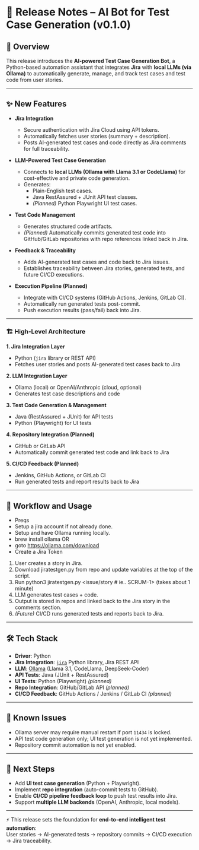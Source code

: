# 🚀 Release Notes – AI Bot for Test Case Generation (v0.1.0)

## 📖 Overview  
This release introduces the **AI-powered Test Case Generation Bot**, a Python-based automation assistant that integrates **Jira** with **local LLMs (via Ollama)** to automatically generate, manage, and track test cases and test code from user stories.  

---

## ✨ New Features
- **Jira Integration**
  - Secure authentication with Jira Cloud using API tokens.
  - Automatically fetches user stories (summary + description).
  - Posts AI-generated test cases and code directly as Jira comments for full traceability.

- **LLM-Powered Test Case Generation**
  - Connects to **local LLMs (Ollama with Llama 3.1 or CodeLlama)** for cost-effective and private code generation.
  - Generates:
    - Plain-English test cases.
    - Java RestAssured + JUnit API test classes.
    - *(Planned)* Python Playwright UI test cases.

- **Test Code Management**
  - Generates structured code artifacts.
  - *(Planned)* Automatically commits generated test code into GitHub/GitLab repositories with repo references linked back in Jira.

- **Feedback & Traceability**
  - Adds AI-generated test cases and code back to Jira issues.
  - Establishes traceability between Jira stories, generated tests, and future CI/CD executions.

- **Execution Pipeline (Planned)**
  - Integrate with CI/CD systems (GitHub Actions, Jenkins, GitLab CI).
  - Automatically run generated tests post-commit.
  - Push execution results (pass/fail) back into Jira.

---

### 🏗️ High-Level Architecture

**1. Jira Integration Layer**  
- Python (`jira` library or REST API)  
- Fetches user stories and posts AI-generated test cases back to Jira  

**2. LLM Integration Layer**  
- Ollama (local) or OpenAI/Anthropic (cloud, optional)  
- Generates test case descriptions and code  

**3. Test Code Generation & Management**  
- Java (RestAssured + JUnit) for API tests  
- Python (Playwright) for UI tests  

**4. Repository Integration (Planned)**  
- GitHub or GitLab API  
- Automatically commit generated test code and link back to Jira  

**5. CI/CD Feedback (Planned)**  
- Jenkins, GitHub Actions, or GitLab CI  
- Run generated tests and report results back to Jira

---

## 🔄 Workflow and Usage
- Preqs
- Setup a jira account if not already done.
- Setup and have Ollama running locally.
-   brew install ollama  OR
-   goto https://ollama.com/download
- Create a Jira Token
  
1. User creates a story in Jira.  
2. Download jiratestgen.py from repo and update variables at the top of the script.
3. Run python3 jiratestgen.py <issue/story # ie.. SCRUM-1> (takes about 1 minute)
4. LLM generates test cases + code.  
5. Output is stored in repos and linked back to the Jira story in the comments section.
6. *(Future)* CI/CD runs generated tests and reports back to Jira.  

---

## 🛠️ Tech Stack
- **Driver**: Python  
- **Jira Integration**: [`jira`](https://pypi.org/project/jira/) Python library, Jira REST API  
- **LLM**: [Ollama](https://ollama.ai/) (Llama 3.1, CodeLlama, DeepSeek-Coder)  
- **API Tests**: Java (JUnit + RestAssured)  
- **UI Tests**: Python (Playwright) *(planned)*  
- **Repo Integration**: GitHub/GitLab API *(planned)*  
- **CI/CD Feedback**: GitHub Actions / Jenkins / GitLab CI *(planned)*  

---

## 🐞 Known Issues
- Ollama server may require manual restart if port `11434` is locked.  
- API test code generation only; UI test generation is not yet implemented.  
- Repository commit automation is not yet enabled.  

---

## 📌 Next Steps
- Add **UI test case generation** (Python + Playwright).  
- Implement **repo integration** (auto-commit tests to GitHub).  
- Enable **CI/CD pipeline feedback loop** to push test results into Jira.  
- Support **multiple LLM backends** (OpenAI, Anthropic, local models).  

---

⚡ This release sets the foundation for **end-to-end intelligent test automation**:  
User stories → AI-generated tests → repository commits → CI/CD execution → Jira traceability.


